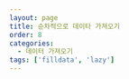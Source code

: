 ```yaml
---
layout: page
title: 순차적으로 데이타 가져오기
order: 8
categories:
  - 데이터 가져오기
tags: ['filldata', 'lazy']
---
```

